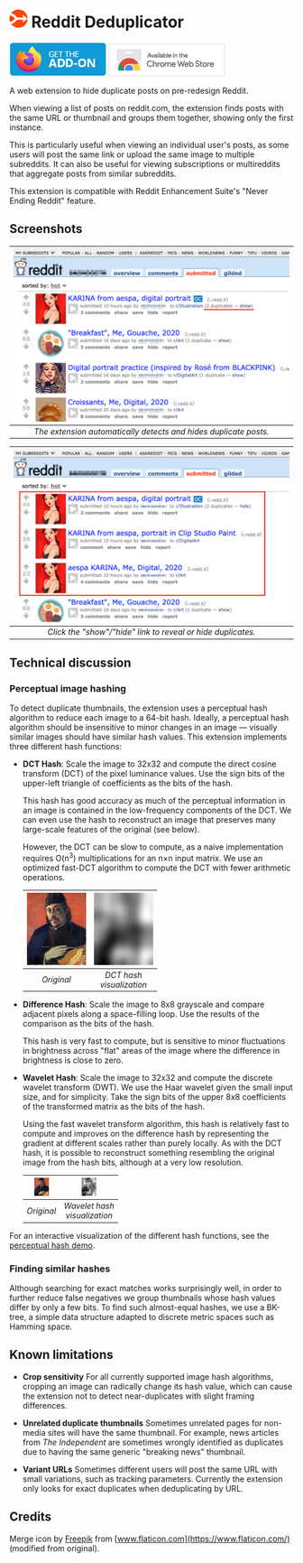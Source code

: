 # <img src="icons/icon.svg" height="32" /> Reddit Deduplicator

[![Firefox: Get the add-on](images/ff_badge.png)](https://addons.mozilla.org/addon/rededup/)
[![Available in the Chrome Web Store](images/cws_badge.png)](https://chrome.google.com/webstore/detail/reddit-deduplicator/dnnbdjbnhfojinfmmiiehamhkheifbbg)

A web extension to hide duplicate posts on pre-redesign Reddit.

When viewing a list of posts on reddit.com, the extension finds posts with the
same URL or thumbnail and groups them together, showing only the first
instance.

This is particularly useful when viewing an individual user's posts, as some
users will post the same link or upload the same image to multiple subreddits.
It can also be useful for viewing subscriptions or multireddits that aggregate
posts from similar subreddits.

This extension is compatible with Reddit Enhancement Suite's "Never Ending
Reddit" feature.

## Screenshots

| <img src="images/s1_hide.png" width="640" /> |
| :---: |
| *The extension automatically detects and hides duplicate posts.* |

| <img src="images/s2_show.png" width="640" /> |
| :---: |
| *Click the "show"/"hide" link to reveal or hide duplicates.* |

## Technical discussion

### Perceptual image hashing

To detect duplicate thumbnails, the extension uses a perceptual hash algorithm
to reduce each image to a 64-bit hash. Ideally, a perceptual hash algorithm
should be insensitive to minor changes in an image — visually similar images
should have similar hash values. This extension implements three different hash
functions:

* **DCT Hash**: Scale the image to 32x32 and compute the direct cosine transform
  (DCT) of the pixel luminance values. Use the sign bits of the upper-left
  triangle of coefficients as the bits of the hash.

  This hash has good accuracy as much of the perceptual information in an image
  is contained in the low-frequency components of the DCT. We can even use the
  hash to reconstruct an image that preserves many large-scale features of the
  original (see below).

  However, the DCT can be slow to compute, as a naive implementation requires
  O(n<sup>3</sup>) multiplications for an n×n input matrix. We use an optimized
  fast-DCT algorithm to compute the DCT with fewer arithmetic operations.

    | <img src="images/gaugin1_original.png" width="105" height="128" /> | <img src="images/gaugin2_dct.png" width="105" height="128" /> |
    | :---: | :---: |
    | *Original* | *DCT hash <br /> visualization* |

* **Difference Hash**: Scale the image to 8x8 grayscale and compare adjacent
  pixels along a space-filling loop. Use the results of the comparison as the
  bits of the hash.

  This hash is very fast to compute, but is sensitive to minor fluctuations in
  brightness across "flat" areas of the image where the difference in
  brightness is close to zero.

* **Wavelet Hash**: Scale the image to 32x32 and compute the discrete wavelet
  transform (DWT). We use the Haar wavelet given the small input size, and for
  simplicity. Take the sign bits of the upper 8x8 coefficients of the
  transformed matrix as the bits of the hash.

  Using the fast wavelet transform algorithm, this hash is relatively fast to
  compute and improves on the difference hash by representing the gradient at
  different scales rather than purely locally. As with the DCT hash, it is
  possible to reconstruct something resembling the original image from the hash
  bits, although at a very low resolution.

    | <img src="images/gaugin1_original.png" width="26" height="32" /> | <img src="images/gaugin3_dwt.png" width="26" height="32" /> |
    | :---: | :---: |
    | *Original* | *Wavelet hash <br /> visualization* |

For an interactive visualization of the different hash functions, see the
[perceptual hash demo](phdemo/).

### Finding similar hashes

Although searching for exact matches works surprisingly well, in order to
further reduce false negatives we group thumbnails whose hash values differ by
only a few bits. To find such almost-equal hashes, we use a BK-tree, a simple
data structure adapted to discrete metric spaces such as Hamming space.

## Known limitations

* **Crop sensitivity** For all currently supported image hash algorithms,
  cropping an image can radically change its hash value, which can cause the
  extension not to detect near-duplicates with slight framing differences.

* **Unrelated duplicate thumbnails** Sometimes unrelated pages for non-media
  sites will have the same thumbnail. For example, news articles from *The
  Independent* are sometimes wrongly identified as duplicates due to having the
  same generic "breaking news" thumbnail.

* **Variant URLs** Sometimes different users will post the same URL with small
  variations, such as tracking parameters. Currently the extension only looks
  for exact duplicates when deduplicating by URL.

## Credits

Merge icon by [Freepik](https://www.freepik.com/) from [www.flaticon.com](https://www.flaticon.com/) (modified from original).
